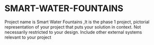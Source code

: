 # SMART-WATER-FOUNTAINS
Project name is Smart Water Fountains ,It is the phase 1 project,  pictorial representation of your  project that puts your solution in  context. Not necessarily restricted  to your design. Include other  external systems relevant to your  project
